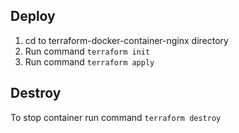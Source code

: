 ## Deploy

1. cd to terraform-docker-container-nginx directory
2. Run command `terraform init`
3. Run command `terraform apply`

## Destroy

To stop container run command `terraform destroy`
